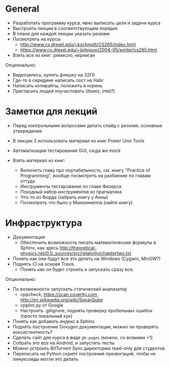 # General
  - Разработать программу курса, явно выписать цели и задачи курса
  - Выстроить лекции в соответствующем порядке
  - В плане для каждой лекции указать резюме
  - Посмотреть на курсы
    - <http://www.cs.drexel.edu/~kschmidt/CS265/index.html>
    - <https://www.cs.drexel.edu/~jjohnson/2004-05/winter/cs265.html>
  - Взять все из книг: ремесло, керниган

Опционально:
  - Видеозапись, купить флешку на 32Гб
  - Где-то в середине написать пост на Habr
  - Написать копирайты, положить в корень
  - Пригласить людей поучастовать (itseez, intel?)

# Заметки для лекций
  - Перед контрольными вопросами делать слайд с резюме, основные утверждения
  - В лекции 3 использовать материал из книг Power Unix Tools

  - Автоматизация тестирования GUI, сюда же mock
  - Взять материал из книг:
    - Включить главу про портабельность, см. книгу "Practice of Programming",
      вообще посмотреть на разбиение по главам оттуда
    - Инструменты тестирования по главе Физерса
    - Походный набор инструментов из прагматика
    - Что-то из Форда (забрать книгу у Анны)
    - Посмотреть что было у Макконнелла (найти книгу)

# Инфраструктура
  - Документация
    - Обеспечить возможность писать математические формулы в Sphinx, как здесь
      <http://theoretical-physics.net/0.1/_sources/src/relativity/chaptertwo.txt>
  - Понять как они будут все это делать на Windows (Cygwin, MinGW?)
  - Поднять CI на основе Travis
    - Понять как он будет строить и запускать сразу все.

Опционально:
  - По возможности запускать статический анализатор
    - cppcheck, https://scan.coverity.com, http://en.wikipedia.org/wiki/SonarQube
    - cpplint.py от Google
    - Настроить .gitignore, поднять проверку пробельных ошибок (просто локальный хук)
  - Понять как добавить индекс в Sphinx
  - Поднять построение Doxygen документации, можно ли проверять консистентность?
  - Сделать сайт для курса в виде `gh-pages` (можно, со всякими +1)
  - Собрать это все на Android, и запустить тесты
  - Можно устроить BitTorrent Sync директорию read-only для студентов
  - Переписать на Python скрипт построения презентаций, чтобы не линуксоиды
    могли это делать